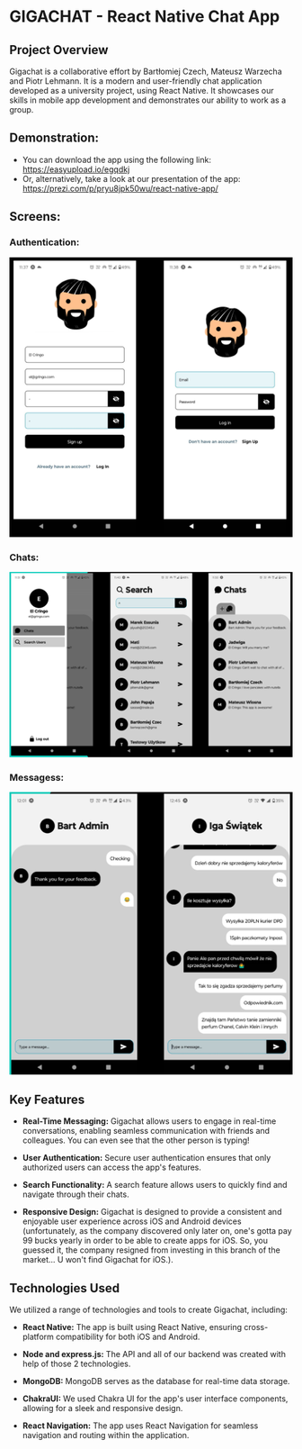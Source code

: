 # GIGACHAT - React Native Chat App

## Project Overview

Gigachat is a collaborative effort by Bartłomiej Czech, Mateusz Warzecha and Piotr Lehmann. It is a modern and user-friendly chat application developed as a university project, using React Native. It showcases our skills in mobile app development and demonstrates our ability to work as a group.

## Demonstration:

- You can download the app using the following link: https://easyupload.io/egqdkj
- Or, alternatively, take a look at our presentation of the app: https://prezi.com/p/pryu8jpk50wu/react-native-app/

## Screens:

### Authentication:

![signupScreen](/readmd-images/signup.png)

### Chats:

![chatsScreen](/readmd-images/chats.png)

### Messagess:

![message](/readmd-images/messages.png)

## Key Features

- **Real-Time Messaging:** Gigachat allows users to engage in real-time conversations, enabling seamless communication with friends and colleagues. You can even see that the other person is typing!

- **User Authentication:** Secure user authentication ensures that only authorized users can access the app's features.

- **Search Functionality:** A search feature allows users to quickly find and navigate through their chats.

- **Responsive Design:** Gigachat is designed to provide a consistent and enjoyable user experience across iOS and Android devices (unfortunately, as the company discovered only later on, one's gotta pay 99 bucks yearly in order to be able to create apps for iOS. So, you guessed it, the company resigned from investing in this branch of the market... U won't find Gigachat for iOS.).

## Technologies Used

We utilized a range of technologies and tools to create Gigachat, including:

- **React Native:** The app is built using React Native, ensuring cross-platform compatibility for both iOS and Android.

- **Node and express.js:** The API and all of our backend was created with help of those 2 technologies. 

- **MongoDB:** MongoDB serves as the database for real-time data storage.

- **ChakraUI:** We used Chakra UI for the app's user interface components, allowing for a sleek and responsive design.

- **React Navigation:** The app uses React Navigation for seamless navigation and routing within the application.
